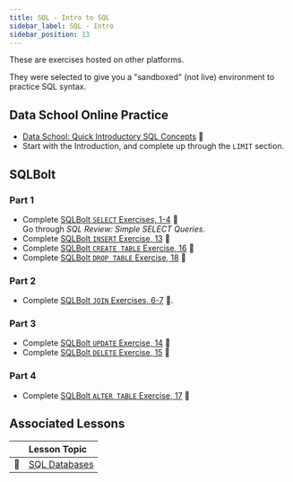 ```yaml
---
title: SQL - Intro to SQL
sidebar_label: SQL - Intro
sidebar_position: 13
---
```


<!-- markdownlint-disable no-inline-html -->

These are exercises hosted on other platforms.

They were selected to give you a "sandboxed" (not live) environment to practice SQL syntax.

## Data School Online Practice

- [Data School: Quick Introductory SQL Concepts](https://dataschool.com/learn-sql/introduction/) :link:
- Start with the Introduction, and complete up through the `LIMIT` section.

## SQLBolt

### Part 1

- Complete [SQLBolt `SELECT` Exercises, 1-4](https://sqlbolt.com/) :link:
    <br/> Go through _SQL Review: Simple SELECT Queries_.
- Complete [SQLBolt `INSERT` Exercise, 13](https://sqlbolt.com/lesson/inserting_rows) :link:
- Complete [SQLBolt `CREATE TABLE` Exercise, 16](https://sqlbolt.com/lesson/creating_tables) :link:
- Complete [SQLBolt `DROP TABLE` Exercise, 18](https://sqlbolt.com/lesson/dropping_tables) :link:

### Part 2

- Complete [SQLBolt `JOIN` Exercises, 6-7](https://sqlbolt.com/lesson/select_queries_with_joins) :link:.

### Part 3

- Complete [SQLBolt `UPDATE` Exercise, 14](https://sqlbolt.com/lesson/updating_rows) :link:
- Complete [SQLBolt `DELETE` Exercise, 15](https://sqlbolt.com/lesson/deleting_rows) :link:

### Part 4

- Complete [SQLBolt `ALTER TABLE` Exercise, 17](https://sqlbolt.com/lesson/altering_tables) :link:

## Associated Lessons

|        | Lesson Topic                              |
| ------ | :---------------------------------------- |
| :memo: | [SQL Databases](/docs/lessons/databases/) |
